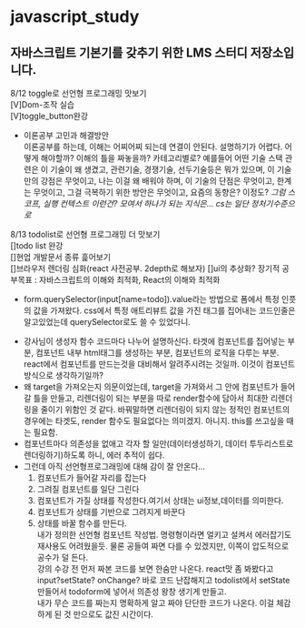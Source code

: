 # javascript_study

## 자바스크립트 기본기를 갖추기 위한 LMS 스터디 저장소입니다.

8/12 toggle로 선언형 프로그래밍 맛보기<br>
[V]Dom-조작 실습<br>
[V]toggle_button완강<br>

- 이론공부 고민과 해결방안<br>
  이론공부를 하는데, 이해는 어찌어찌 되는데 연결이 안된다. 설명하기가 어렵다. 어떻게 해야할까? 이해의 틀을 짜놓을까? 카테고리별로?
  예를들어 어떤 기술 스택 관련은
  이 기술이 왜 생겼고, 관련기술, 경쟁기술, 선두기술등은 뭐가 있으며, 이 기술만의 강점은 무엇이고, 나는 이걸 왜 배워야 하며,
  이 기술의 단점은 무엇이고, 한계는 무엇이고, 그걸 극복하기 위한 방안은 무엇이고, 요즘의 동향은? 이정도?
  <i>그럼 스코프, 실행 컨텍스트 이런건?
  모여서 하나가 되는 지식은...
  cs는 일단 정처기수준으로</i>

8/13 todolist로 선언형 프로그래밍 더 맛보기<br>
[]todo list 완강 <br>
[]현업 개발문서 종류 흝어보기<br>
[]브라우저 렌더링 심화(react 사전공부. 2depth로 해보자)
[]ui의 추상화?
장기적 공부목표 : 자바스크립트의 이해와 최적화, React의 이해와 최적화<br>

- form.querySelector(input[name=todo]).value라는 방법으로 폼에서 특정 인풋의 값을 가져왔다. css에서 특정 애트리뷰트 값을 가진 태그를 집어내는 코드인줄은 알고있었는데 querySelector로도 쓸 수 있었다니.

* 강사님이 생성자 함수 코드마다 나누어 설명하신다. 타겟에 컴포넌트를 집어넣는 부분, 컴포넌트 내부 html태그를 생성하는 부분, 컴포넌트의 로직을 다루는 부분. react에서 컴포넌트를 만드는것을 대비해서 알려주시려는 것일까. 이것이 컴포넌트 방식으로 생각하기일까?
* 왜 target을 가져오는지 의문이었는데, target을 가져와서 그 안에 컴포넌트가 들어갈 틀을 만들고, 리렌더링이 되는 부분을 따로 render함수에 담아서 최대한 리렌더링을 줄이기 위함인 것 같다. 바꿔말하면 리렌더링이 되지 않는 정적인 컴포넌트의 경우에는 타겟도, render 함수도 필요없다는 의미겠지. 아니지. this를 쓰고싶을 때는 필요함. 
* 컴포넌트마다 의존성을 없애고 각자 할 일만(데이터생성하기, 데이터 투두리스트로 렌더링하기)하도록 하니, 에러 추적이 쉽다.
* 그런데 아직 선언형프로그래밍에 대해 감이 잘 안온다...<br>
  1. 컴포넌트가 들어갈 자리를 잡는다
  2. 그려질 컴포넌트를 일단 그린다
  3. 컴포넌트가 가질 상태를 작성한다.여기서 상태는 ui정보,데이터를 의미한다.
  4. 컴포넌트가 상태를 기반으로 그려지게 바꾼다
  5. 상태를 바꿀 함수를 만든다.<br>
     내가 정의한 선언형 컴포넌트 작성법.
     명령형이라면 얼키고 설켜서 에러잡기도 재사용도 어려웠을듯. 물론 공들여 짜면 다를 수 있겠지만,
     이쪽이 압도적으로 공수가 덜 든다. <br>
     강의 수강 전 먼저 짜본 코드를 보면 한숨만 나온다. react맛 좀 봐봤다고 input?setState? onChange? 바로 코드 난잡해지고 todolist에서 setState만들어서 todoform에 넣어서 의존성 왕창 생기게 만들고. <br>내가 무슨 코드를 짜는지 명확하게 알고 짜야 단단한 코드가 나온다. 이걸 체감하게 된 것 만으로도 값진 시간이다.
